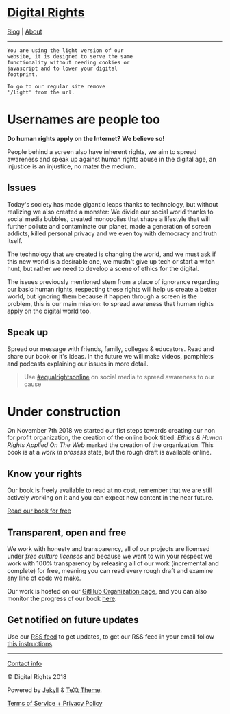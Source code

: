 # [Digital Rights](https://digital-rights.github.io/light/)

[Blog](https://digital-rights.github.io/light/archive) | [About](https://digital-rights.github.io/light/about)


---

	You are using the light version of our
	website, it is designed to serve the same
	functionality without needing cookies or
	javascript and to lower your digital
	footprint. 

	To go to our regular site remove
	'/light' from the url.



# Usernames are people too

**Do human rights apply on the Internet? We believe so!**
 
People behind a screen also have inherent rights, we aim to spread awareness and speak up against human rights abuse in the digital age, an injustice is an injustice, no mater the medium.

## Issues

Today's society has made gigantic leaps thanks to technology, but without realizing we also created a monster: We divide our social world thanks to social media bubbles, created monopolies that shape a lifestyle that will further pollute and contaminate our planet, made a generation of screen addicts, killed personal privacy and we even toy with democracy and truth itself.

The technology that we created is changing the world, and we must ask if this new world is a desirable one, we mustn't give up tech or start a witch hunt, but rather we need to develop a scene of ethics for the digital.

The issues previously mentioned stem from a place of ignorance regarding our basic human rights, respecting these rights will help us create a better world, but ignoring them because it happen through a screen is the problem, this is our main mission: to spread awareness that human rights apply on the digital world too.


## Speak up

Spread our message with friends, family, colleges & educators. Read and share our book or it's ideas. In the future we will make videos, pamphlets and podcasts explaining our issues in more detail.

> Use [#equalrightsonline](https://twitter.com/intent/tweet?text=Support%20%23equalrightsonline%20by%20learning%20about%20your%20rights%2C%20go%20to%20https%3A%2F%2Fdigital-rights.github.io%20for%20more%20info&source=clicktotweet&related=clicktotweet) on social media to spread awareness to our cause 


# Under construction

On November 7th 2018 we started our fist steps towards creating our non for profit organization, the creation of the online book titled: _Ethics & Human Rights Applied On The Web_ marked the creation of the organization. This book is at a _work in prosess_ state, but the rough draft is available online.


## Know your rights

Our book is freely available to read at no cost, remember that we are still actively working on it and you can expect new content in the near future.

<a class="button button--outline-success button--pill" href="https://alex-esc.github.io/read.digitalrights/">Read our book for free</a>

## Transparent, open and free

We work with honesty and transparency, all of our projects are licensed under _free culture licenses_ and because we want to win your respect we work with 100% transparency by releasing all of our work (incremental and complete) for free, meaning you can read every rough draft and examine any  line of code we make.

Our work is hosted on our [GitHub Organization page](https://github.com/digital-rights), and you can also monitor the progress of our book [here](https://github.com/alex-esc/digitalrights).

## Get notified on future updates

Use our [RSS feed](https://github.com/digital-rights/rss/releases.atom) to get updates, to get our RSS feed in your email follow [this instructions](https://www.quora.com/What-is-the-best-free-RSS-to-email-service).


---

[Contact info](https://digital-rights.github.io/light/contact)

© Digital Rights 2018

Powered by [Jekyll](https://jekyllrb.com) & [TeXt Theme](https://github.com/kitian616/jekyll-TeXt-theme).

[Terms of Service + Privacy Policy](https://digital-rights.github.io/policy.html)